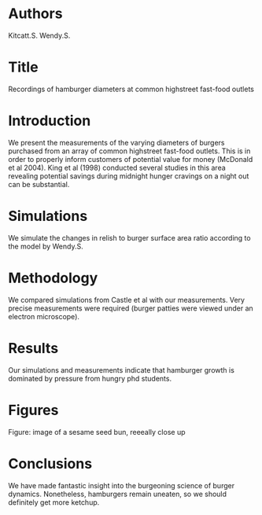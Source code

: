 # Authors
Kitcatt.S.
Wendy.S.

# Title
Recordings of hamburger diameters at common highstreet fast-food outlets

# Introduction
We present the measurements of the varying diameters of burgers purchased from an array of common highstreet fast-food outlets.
This is in order to properly inform customers of potential value for money (McDonald et al 2004).
King et al (1998) conducted several studies in this area revealing potential savings during midnight hunger cravings on a night out can be substantial.

# Simulations
We simulate the changes in relish to burger surface area ratio according to the model by Wendy.S.

# Methodology
We compared simulations from Castle et al with our measurements.
Very precise measurements were required (burger patties were viewed under an electron microscope).

# Results
Our simulations and measurements indicate that hamburger growth is dominated by pressure from hungry phd students.

# Figures
Figure: image of a sesame seed bun, reeeally close up

# Conclusions
We have made fantastic insight into the burgeoning science of burger dynamics. Nonetheless, hamburgers remain uneaten, so we should definitely get more ketchup.
